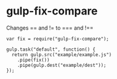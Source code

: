 # gulp-fix-compare


Changes == and != to === and !==


```
var fix = require("gulp-fix-compare");

gulp.task("default", function() {
  return gulp.src("example/example.js")
    .pipe(fix())
    .pipe(gulp.dest("example/dest"));
});

```